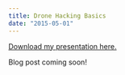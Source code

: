 ```yaml
---
title: Drone Hacking Basics
date: "2015-05-01"
---
```


[Download my presentation here.](/presentation.pdf)

Blog post coming soon!
